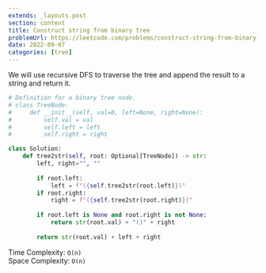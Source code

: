 ```yaml
---
extends: _layouts.post
section: content
title: Construct string from binary tree
problemUrl: https://leetcode.com/problems/construct-string-from-binary-tree/
date: 2022-09-07
categories: [tree]
---
```


We will use recursive DFS to traverse the tree and append the result to a string and return it.

```python
# Definition for a binary tree node.
# class TreeNode:
#     def __init__(self, val=0, left=None, right=None):
#         self.val = val
#         self.left = left
#         self.right = right

class Solution:
    def tree2str(self, root: Optional[TreeNode]) -> str:
        left, right="", ""
        
        if root.left:
            left = f"({self.tree2str(root.left)})"
        if root.right:
            right = f"({self.tree2str(root.right)})"
        
        if root.left is None and root.right is not None:
            return str(root.val) + "()" + right
        
        return str(root.val) + left + right
```

Time Complexity: `O(n)` <br/>
Space Complexity: `O(n)`